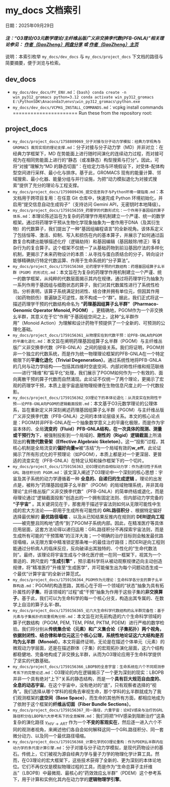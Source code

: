 # my_docs 文档索引
日期：2025年09月29日
#### ***注：“O3理论/O3元数学理论/主纤维丛版广义非交换李代数(PFB-GNLA)”相关理论参见： [作者（GaoZheng）网盘分享](https://drive.google.com/drive/folders/1lrgVtvhEq8cNal0Aa0AjeCNQaRA8WERu?usp=sharing) 或 [作者（GaoZheng）主页](https://mymetamathematics.blogspot.com)***

说明：本索引枚举 `my_docs/dev_docs` 与 `my_docs/project_docs` 下文档的路径与简要摘要，便于浏览与检索。

## dev_docs
- `my_docs/dev_docs/PY_ENV.md`：```{bash} conda create -n win_py312_gromacs python=3.12 conda activate win_py312_gromacs E:\PythonSDK\Anaconda3\envs\win_py312_gromacs\python.exe ```
- `my_docs/dev_docs/VCPKG_INSTALL_COMMANDS.md`：vcpkg install commands ====================== Run these from the repository root:

## project_docs
- `my_docs/project_docs/1758809069_分子对接与分子动力学模拟：经典力学视角与 GROMACS 裁剪实现的理论支撑.md`：分子对接与分子动力学（MD）并非对立：在经典力学框架下，MD 在势能面上进行随时间演化的连续动力过程，而对接可视为在相同势能面上进行的“静态（或准静态）构型搜索与打分”。因此，可将“对接”理解为“MD 的静态切面”：在给定力场与环境假设下，对受体-配体构型空间进行采样、最小化与排序。基于此，GROMACS 现有的能量计算、邻域搜索、最小化器、能量分组与并行设施，为把“动力模拟退化为对接式搜索”提供了充分的理论与工程支撑。
- `my_docs/project_docs/1759089436_提交信息钩子与Python环境一键指南.md`：本文档用于跨项目复用：在任意 Git 仓库中，快速完成 Python 环境初始化，并启用“提交信息自动生成钩子”（支持访问 Gemini API，无密钥时本地降级）。
- `my_docs/project_docs/1759156359_药理学的代数形式化：一个作用于基因组的算子体系.md`：本理论陈述旨在为复杂的药理学作用机制建立一个严谨、统一的数学框架。通过将药理学干预从生物化学现象抽象为一套作用于DNA（及其衍生物）的代数算子，我们提出了一种“基因组编程语言”的全新视角。该体系定义了包括恒等、激活、抑制、写入和损伤在内的基本算子，并展示了如何通过函数复合构建出能够描述化疗（逻辑劫持）和基因编辑（基因敲除/修正）等复杂行为的复合算子。这个框架不仅统一了从基础药物到前沿基因疗法的多样化机制，更揭示了未来药物设计的本质：从寻找与蛋白质结合的分子，转向设计能够精确执行特定代数运算、作用于生命系统的“分子算法”。
- `my_docs/project_docs/1759156360_论药理学干预的代数结构：药理基因组算子幺半群（PGOM）的形式化.md`：本文旨在为复杂的药理学作用机制建立一个严谨、统一的数学框架，从纯粹的代数层面揭示其内在规律。通过将药理学行为抽象为一系列作用于基因组与细胞状态的算子，我们对其代数属性进行了系统性检验。分析表明，该算子系统满足封闭性、结合律并拥有单位元，但因其作用（如药物损伤）普遍缺乏可逆性，故不构成一个“群”。据此，我们正式将这一描述药理学干预的代数结构命名为 **“药理基因组算子幺半群”（Pharmaco-Genomic Operator Monoid, PGOM）** 。更精确地，PGOM作为一个非交换幺半群，其意义在于它“作用”于基因组空间之上，这种“幺半群作用”（Monoid Action）为理解和设计药物干预提供了一个全新的、可预测的公理化基础。
- `my_docs/project_docs/1759156361_从物理实在到代数干预：论PFB-GNLA向PGOM的平庸化退化.md`：本文旨在阐明药理基因组算子幺半群（PGOM）与主纤维丛版广义非交换李代数（PFB-GNLA）之间的层级关系。我们将证明，PGOM并非一个独立的代数系统，而是作为统一物理理论框架的PFB-GNLA在一个特定极限下的**平庸化退化（Trivial Degeneration）**。通过系统性地将PFB-GNLA的几何与动力学结构——包括其四维时空底空间、内部对称性纤维和规范联络——进行“降维”和“扁平化”处理，我们展示了PGOM如何作为一个有效的、面向离散干预的算子代数而自然涌现。此论证不仅统一了两个理论，更揭示了宏观的药理学干预，本质上是宇宙底层物理规律在生物信息尺度上的一个代数投影。
- `my_docs/project_docs/1759156362_O3理论下的本体论退化：从流变实在到刚性干预——论PFB-GNLA向PGOM的逻辑截面投影.md`：本文基于O3元数学理论的公理体系，旨在重新定义并深刻阐述药理基因组算子幺半群（PGOM）与主纤维丛版广义非交换李代数（PFB-GNLA）之间的本体论层级关系。本文的核心论点是：PGOM并非PFB-GNLA在一个抽象数学意义上的平庸化极限，而是作为宇宙本体的、全局**流变的（Fluid）**PFB-GNLA结构，在一次具体的**观测、测量或干预行为**下，被强制投影到一个局域的、**刚性的（Rigid）逻辑截面**上所涌现出的**有效代数骨架（Effective Algebraic Skeleton）**。这一“投影”过程，其核心机制是全局流变的**偏好向量w**被“冻结”为一个局域有效的**w_eff**。此论证揭示了所有形式化的干预理论（如PGOM），本质上都是对一个更深层、更普适的流变实在（PFB-GNLA）在特定认知和操作框架下的一个切片。
- `my_docs/project_docs/1759156363_论O3理论的自相似动力学：作为递归性子系统 GRL 路径积分的 PGOM.md`：该文深入阐述了O3理论中一个深刻的核心思想：宇宙及其子系统的动力学遵循着一种 **全息的、自递归的生成逻辑** 。理论的出发点是，被称为“药理基因组算子幺半群”（PGOM）的局域物理系统，并非其母理论“主纤维丛版广义非交换李代数”（PFB-GNLA）的简单终结或退化，而是母理论通过“逻辑截面投影”创造出的一个拥有固定法则、但内部动力学完备的 **“子宇宙”** 。其关键洞见在于，那套用于描述宇宙法则如何从无限可能性中生成的宏大方法论——即用于生成所有可能性的 **GRL路径积分** 、根据特定偏好选择最优解的 **最优路径塌缩** 、以及从已知结果反推内在规则的 **DERI逆向工程** ——被完整且同构地“遗传”到了PGOM子系统内部。因此，在精准医疗等具体应用层面，这套方法论得以递归运用：GRL路径积分不再探索宇宙法则，而是生成所有可能的“干预策略”的汪洋大海；一个明确的治疗目标则会触发最优路径塌缩，从无限方案中精准锁定那条唯一的最佳治疗路径；而DERI逆向工程则能通过分析病人的临床反应，反向破译出其独特的、个性化的“生命代数法则”。最终，该理论将宇宙生成与个体化医疗统一在同一框架下，视其为一个普适的、跨尺度的 **“生成引擎”** ，预示着科学将从被动观察规律迈向主动创造规律，将“精准医疗”升维至“生成医学”，并可能催生出为每个问题动态生成一个最优“计算宇宙”的全新计算范式。
- `my_docs/project_docs/1759156364_PGOM作为元理论：生命科学各分支的算子幺半群构造.md`：PGOM的构造思路，其核心在于将一个领域的“状态”抽象为具有拓扑属性的**子集**，将该领域的“过程”或“干预”抽象为作用于这些子集的**非交换算子**。基于此，我们可以为生命科学的每一个核心分支，构造出其专属的、在数学上自洽的算子幺半-群。
- `my_docs/project_docs/1759156365_论六大生命科学代数结构的幺半群完备性：基于元素与子集拓扑的双重视角分析.md`：本文旨在对先前构造的六个生命科学领域的算子代数结构（PGOM, PEM, TEM, PRM, PKTM, PDEM）进行严格的数学检验。我们将分别从**传统集合论（元素）**和**广义集合论（子集拓扑）**两个视角，依据封闭性、结合律和单位元这三个核心公理，系统性地论证这六大结构是否均为**幺半群（Monoid）**。本文将最终证明，无论是在描述个体单元（元素）的微观动力学层面，还是在描述群体（子集）的宏观拓扑演化层面，这六个结构都稳健地、完备地构成了非交换幺半群，从而为O3理论应用于生命科学提供了坚实的代数基础。
- `my_docs/project_docs/1759156366_LBOPB的全息宇宙：生命系统在六个不同观测参考系下的完整论述.md`：O3理论的内在逻辑揭示了一个更为深刻的现实：LBOPB并非一个具有绝对“上下”关系的静态结构，而是一个**具有巨大规范自由度的、全息的动态宇宙**。在这个宇宙中，没有绝对的“底”，只有观察者选择的“视角”。我们选择从哪个学科的视角去审视生命，那个学科的幺半群就成为了我们观测框架的**底空间（Base Space）**，而生命的其他所有方面，都相应地成为了依附于这个框架的**纤维丛切面（Fiber Bundle Sections）**。
- `my_docs/project_docs/1759156367_同一路径，六重宇宙：论HIV感染与治疗的GRL路径积分在LBOPB六大参考系下的全息解释.md`：我们将把“HIV感染到阻断治疗”这条复杂的演化路径 $\gamma_{HIV \to ART}$ 作为一个**不变的客观实在**，然后逐一进入六个不同的观测者视角，来阐述他们各自会如何解释这同一个GRL路径积分、同一套微分动力、以及同一个最优路径塌缩。
- `my_docs/project_docs/1759156368_计算化学的O3理论重构：作为PDEM幺半群内在动力学的多尺度计算引擎.md`：分子对接与分子动力学模拟，是现代药物设计的基石。传统上，它们被视为源自经典力学与量子力学的物理化学计算工具。然而，在O3理论的宏大框架下，这些技术获得了全新的、更为深刻的本体论地位。它们不再仅仅是模拟物理过程的工具，而是作为“生命总算子主纤维丛”（LBOPB）中最微观、最核心的“药效效应幺半群”（PDEM）这个参考系下，用于计算和实例化其内在动力学的**逻辑物理学引擎**。

